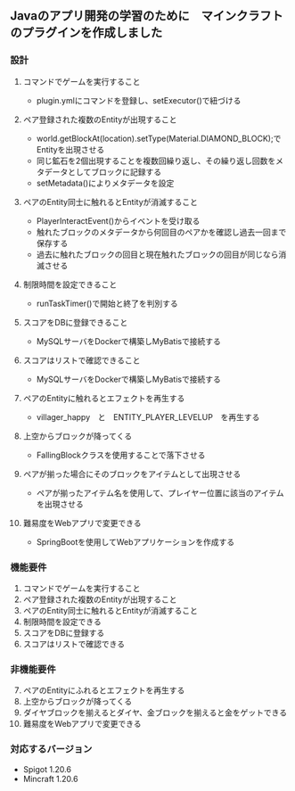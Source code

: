 ## Javaのアプリ開発の学習のために　マインクラフトのプラグインを作成しました

### 設計
1. コマンドでゲームを実行すること
   - plugin.ymlにコマンドを登録し、setExecutor()で紐づける

2. ペア登録された複数のEntityが出現すること
   - world.getBlockAt(location).setType(Material.DIAMOND_BLOCK);でEntityを出現させる
   - 同じ鉱石を2個出現することを複数回繰り返し、その繰り返し回数をメタデータとしてブロックに記録する
   - setMetadata()によりメタデータを設定

3. ペアのEntity同士に触れるとEntityが消滅すること
   - PlayerInteractEvent()からイベントを受け取る
   - 触れたブロックのメタデータから何回目のペアかを確認し過去一回まで保存する
   - 過去に触れたブロックの回目と現在触れたブロックの回目が同じなら消滅させる

4. 制限時間を設定できること
   - runTaskTimer()で開始と終了を判別する

5. スコアをDBに登録できること
   - MySQLサーバをDockerで構築しMyBatisで接続する

6. スコアはリストで確認できること
   - MySQLサーバをDockerで構築しMyBatisで接続する

7. ペアのEntityに触れるとエフェクトを再生する
   - villager_happy　と　ENTITY_PLAYER_LEVELUP　を再生する

8. 上空からブロックが降ってくる
   - FallingBlockクラスを使用することで落下させる

9. ペアが揃った場合にそのブロックをアイテムとして出現させる
   - ペアが揃ったアイテム名を使用して、プレイヤー位置に該当のアイテムを出現させる

10. 難易度をWebアプリで変更できる
    - SpringBootを使用してWebアプリケーションを作成する

### 機能要件
1. コマンドでゲームを実行すること
2. ペア登録された複数のEntityが出現すること
3. ペアのEntity同士に触れるとEntityが消滅すること
4. 制限時間を設定できる
5. スコアをDBに登録する
6. スコアはリストで確認できる

### 非機能要件
7. ペアのEntityにふれるとエフェクトを再生する
8. 上空からブロックが降ってくる
9. ダイヤブロックを揃えるとダイヤ、金ブロックを揃えると金をゲットできる
10. 難易度をWebアプリで変更できる

### 対応するバージョン
- Spigot 1.20.6
- Mincraft 1.20.6
